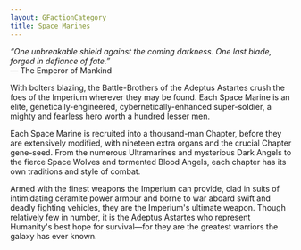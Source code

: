 ```yaml
---
layout: GFactionCategory
title: Space Marines
---
```

*“One unbreakable shield against the coming darkness. One last blade, forged in defiance of fate.”*<br/>
— The Emperor of Mankind

With bolters blazing, the Battle-Brothers of the Adeptus Astartes crush the foes of the Imperium wherever they may be found. Each Space Marine is an elite, genetically-engineered, cybernetically-enhanced super-soldier, a mighty and fearless hero worth a hundred lesser men.

Each Space Marine is recruited into a thousand-man Chapter, before they are extensively modified, with nineteen extra organs and the crucial Chapter gene-seed. From the numerous Ultramarines and mysterious Dark Angels to the fierce Space Wolves and tormented Blood Angels, each chapter has its own traditions and style of combat.

Armed with the finest weapons the Imperium can provide, clad in suits of intimidating ceramite power armour and borne to war aboard swift and deadly fighting vehicles, they are the Imperium's ultimate weapon. Though relatively few in number, it is the Adeptus Astartes who represent Humanity's best hope for survival—for they are the greatest warriors the galaxy has ever known.
